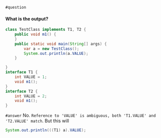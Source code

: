 `#question`
#### What is the output?
```java
class TestClass implements T1, T2 {
    public void m1() {
    }
    public static void main(String[] args) {
        var a = new TestClass();
        System.out.println(a.VALUE);
    }

}
interface T1 {
    int VALUE = 1;
    void m1();
}
interface T2 {
    int VALUE = 2;
    void m1();
}
```

`#answer`
No.
`Reference to 'VALUE' is ambiguous, both 'T1.VALUE' and 'T2.VALUE' match`.
But this will
```java
System.out.println(((T1) a).VALUE);
```
